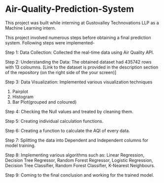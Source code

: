 # Air-Quality-Prediction-System

This project was built while interning at Gustovalley Technovations LLP as a Machine Learning intern.

This project involved numerous steps before obtaining a final prediction system. Following steps were implemented- 

Step 1: Data Collection: Collected the real-time data using Air Quality API.

Step 2: Understanding the Data: The obtained dataset had 435742 rows with 13 coloumns. [Link to the dataset is provided in the description section of the repository (on the right side of the your screen)]

Step 3: Data Visualization: Implemented various visualization techniques
1. Pairplot
2. Histogram
3. Bar Plot(grouped and coloured)

Step 4: Checking the Null values and treated by cleaning them.

Step 5: Creating individual calculation functions.

Step 6: Creating a function to calculate the AQI of every data.

Step 7: Splitting the data into Dependent and Independent columns for model training.

Step 8: Implementing various algorithms such as: Linear Regression, Decision Tree Regressor, Random Forest Regressor, Logistic Regression, Decision Tree Classifier, Random Forest Classifier, K-Nearest Neighbours.

Step 9: Coming to the final conclusion and working for the trained model.
